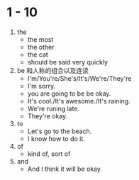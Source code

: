 

# 1 - 10

1. the
    - the most
    - the other
    - the cat
    - should be said very quickly 
2. be 和人称的组合以及连读
    - I'm/You're/She's/It's/We're/They're
    - I'm sorry.
    - you are going to be be okay.
    - It's cool./It's awesome./It's raining.
    - We're runing late.
    - They're okay.
3. to
    - Let's go to the beach.
    - I know how to do it.
4. of
    - kind of, sort of
5. and
    - And I think it will be okay.